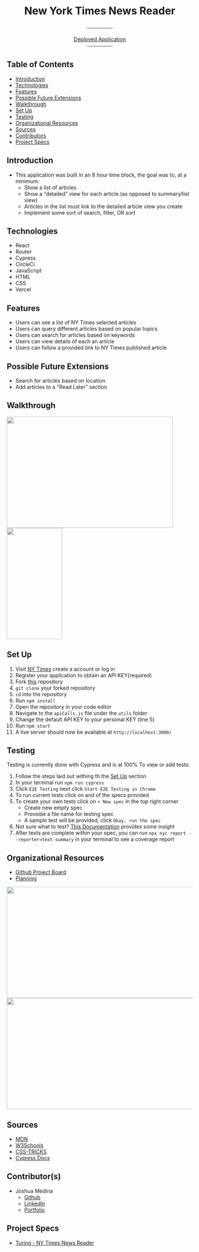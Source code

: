 <div align="center">

<h1>New York Times News Reader</h1>
⎯⎯⎯⎯⎯⎯⎯⎯⎯⎯

[Deployed Application](https://news-reader.vercel.app/)
<br>
⎯⎯⎯⎯⎯⎯⎯⎯⎯⎯

</div>

## Table of Contents

- [Introduction](#introduction)
- [Technologies](#technologies)
- [Features](#features)
- [Possible Future Extensions](#possible-future-extensions)
- [Walkthrough](#walkthrough)
- [Set Up](#set-up)
- [Testing](#testing)
- [Organizational Resources](#organizational-resources)
- [Sources](#sources)
- [Contributors](#contributors)
- [Project Specs](#project-specs)

## Introduction

- This application was built in an 8 hour time block, the goal was to, at a minimum:
  - Show a list of articles
  - Show a “detailed” view for each article (as opposed to summary/list view)
  - Articles in the list must link to the detailed article view you create
  - Implement some sort of search, filter, OR sort

## Technologies

- React
- Router
- Cypress
- CircleCi
- JavaScript
- HTML
- CSS
- Vercel
## Features

- Users can see a list of NY Times selected articles
- Users can query different articles based on popular topics
- Users can search for articles based on keywords
- Users can view details of each an article
- Users can follow a provided link to NY Times published article

## Possible Future Extensions

- Search for articles based on location
- Add articles to a "Read Later" section

## Walkthrough

<img width="450" height="300" src="https://media.giphy.com/media/Pk0S9wTjQqkwR5koUS/giphy.gif" />

<img width="150" height="300" src="https://media.giphy.com/media/dyWeeUxho796SzUKmM/giphy.gif" />

## Set Up

1. Visit [NY Times](https://developer.nytimes.com/docs/top-stories-product/1/overview) create a account or log in
2. Register your application to obtain an API KEY(required)
3. Fork [this](https://github.com/jrmedina/news-reader) repository
4. `git clone` your forked repository
5. `cd` into the repository
6. Run `npm install`
7. Open the repository in your code editor
8. Navigate to the `apiCalls.js` file under the `utils` folder
9. Change the default API KEY to your personal KEY (line 5)
10. Run `npm start`
11. A live server should now be available at `http://localhost:3000/`

## Testing

Testing is currently done with Cypress and is at 100%
To view or add tests:

1. Follow the steps laid out withing th the [Set Up](#set-up) section
2. In your terminal run `npm run cypress`
3. Click `E2E Testing` next click `Start E2E Testing in Chrome`
4. To run current tests click on and of the specs provided
5. To create your own tests click on `+ New spec` in the top right corner
   - Create new empty spec
   - Provoide a file name for testing spec
   - A sample test will be provided, click `Okay, run the spec`
6. Not sure what to test? [This Documentation](https://docs.cypress.io/guides/end-to-end-testing/writing-your-first-end-to-end-test#Write-your-first-test) provides some insight
7. After tests are complete within your spec, you can run `npx nyc report --reporter=text-summary` in your terminal to see a coverage report

## Organizational Resources

- [Github Project Board](https://github.com/users/jrmedina/projects/3)
- [Planning](https://www.figma.com/file/RHQl0rwfdtx0P369CYXl2c/reader-tree?node-id=0%3A1)

<img src="https://user-images.githubusercontent.com/102757890/199547690-65f988e0-1b75-4373-a8cd-d6056b5b5e1c.png" width="600" height="300"/>
<img src="https://user-images.githubusercontent.com/102757890/199562974-417d28e3-1b9c-4c6c-a121-1a926e4615e1.png" width="600" height="300"/>

## Sources

- [MDN](http://developer.mozilla.org/en-US/)
- [W3Schools](https://www.w3schools.com/)
- [CSS-TRICKS](https://css-tricks.com/)
- [Cypress Docs](https://www.cypress.io/)

## Contributor(s)

- Joshua Medina
  - [Github](https://github.com/jrmedina)
  - [LinkedIn](https://www.linkedin.com/in/joshua-medina/)
  - [Portfolio](https://portfolio-jrmedina.vercel.app/)

## Project Specs

- [Turing - NY Times News Reader](https://mod4.turing.edu/projects/take_home/take_home_fe)
